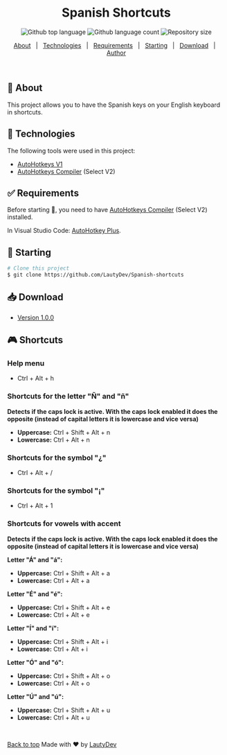 <h1 align="center">Spanish Shortcuts</h1>

<p align="center">
  <img alt="Github top language" src="https://img.shields.io/github/languages/top/LautyDev/Spanish-shortcuts?color=56BEB8">

  <img alt="Github language count" src="https://img.shields.io/github/languages/count/LautyDev/Spanish-shortcuts?color=56BEB8">

  <img alt="Repository size" src="https://img.shields.io/github/repo-size/LautyDev/Spanish-shortcuts?color=56BEB8">
</p>

<p align="center">
  <a href="#dart-about">About</a> &#xa0; | &#xa0; 
  <a href="#rocket-technologies">Technologies</a> &#xa0; | &#xa0;
  <a href="#white_check_mark-requirements">Requirements</a> &#xa0; | &#xa0;
  <a href="#checkered_flag-starting">Starting</a> &#xa0; | &#xa0;
  <a href="#sparkles-download">Download</a> &#xa0; | &#xa0;
  <a href="https://github.com/LautyDev" target="_blank">Author</a>
</p>

<br>

## :dart: About

This project allows you to have the Spanish keys on your English keyboard in shortcuts.

## :rocket: Technologies

The following tools were used in this project:

- [AutoHotkeys V1](https://www.autohotkey.com/docs/v1/)
- [AutoHotkeys Compiler](https://www.autohotkey.com/) (Select V2)

## :white_check_mark: Requirements

Before starting :checkered_flag:, you need to have [AutoHotkeys Compiler](https://www.autohotkey.com/) (Select V2) installed.

In Visual Studio Code: [AutoHotkey Plus](https://marketplace.visualstudio.com/items?itemName=cweijan.vscode-autohotkey-plus).

## :checkered_flag: Starting

```bash
# Clone this project
$ git clone https://github.com/LautyDev/Spanish-shortcuts
```

## :inbox_tray: Download

- [Version 1.0.0](https://github.com/LautyDev/Spanish-shortcuts/releases/download/App/Spanish.shortcuts.exe)

## :video_game: Shortcuts

### Help menu

- Ctrl + Alt + h

### Shortcuts for the letter "Ñ" and "ñ"

**Detects if the caps lock is active. With the caps lock enabled it does the opposite (instead of capital letters it is lowercase and vice versa)**

- **Uppercase:** Ctrl + Shift + Alt + n
- **Lowercase:** Ctrl + Alt + n

### Shortcuts for the symbol "¿"

- Ctrl + Alt + /

### Shortcuts for the symbol "¡"

- Ctrl + Alt + 1

### Shortcuts for vowels with accent

**Detects if the caps lock is active. With the caps lock enabled it does the opposite (instead of capital letters it is lowercase and vice versa)**

**Letter "Á" and "á":**

- **Uppercase:** Ctrl + Shift + Alt + a
- **Lowercase:** Ctrl + Alt + a

**Letter "É" and "é":**

- **Uppercase:** Ctrl + Shift + Alt + e
- **Lowercase:** Ctrl + Alt + e

**Letter "Í" and "í":**

- **Uppercase:** Ctrl + Shift + Alt + i
- **Lowercase:** Ctrl + Alt + i

**Letter "Ó" and "ó":**

- **Uppercase:** Ctrl + Shift + Alt + o
- **Lowercase:** Ctrl + Alt + o

**Letter "Ú" and "ú":**

- **Uppercase:** Ctrl + Shift + Alt + u
- **Lowercase:** Ctrl + Alt + u

&#xa0;

<a href="#top">Back to top</a>
Made with :heart: by <a href="https://github.com/LautyDev" target="_blank">LautyDev</a>
